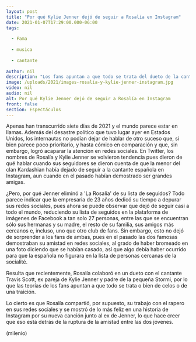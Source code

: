 ```yaml
---
layout: post
title: "Por qué Kylie Jenner dejó de seguir a Rosalía en Instagram"
date: 2021-01-07T17:29:00.000-06:00
tags:
  
  - Fama
  
  - musica
  
  - cantante
  
author: nil
description: "Los fans apuntan a que todo se trata del dueto de la cantante con Travis Scott, padre de Stormi. "
image: /uploads/2021/images-rosalia-y-kylie-jenner-instagram.jpg
video: nil
audio: nil
alt: Por qué Kylie Jenner dejó de seguir a Rosalía en Instagram
front: false
section: Espectáculos
---
```


Apenas han transcurrido siete días de 2021 y el mundo parece estar en llamas. Además del desastre político que tuvo lugar ayer en Estados Unidos, los internautas no podían dejar de hablar de otro suceso que, si bien parece poco prioritario, y hasta cómico en comparación y que, sin embargo, logró acaparar la atención en redes sociales.  En Twitter, los nombres de Rosalía y Kylie Jenner se volvieron tendencia pues dieron de qué hablar cuando sus seguidores se dieron cuenta de que la menor del clan Kardashian había dejado de seguir a la cantante española en Instagram, aun cuando en el pasado habían demostrado ser grandes amigas.  

¿Pero, por qué Jenner eliminó a 'La Rosalía' de su lista de seguidos?  Todo parece indicar que la empresaria de 23 años dedicó su tiempo a depurar sus redes sociales, pues ahora se puede observar que dejó de seguir casi a todo el mundo, reduciendo su lista de seguidos en la plataforma de imágenes de Facebook a tan solo 27 personas, entre las que se encuentran sólo sus hermanas y su madre, el resto de su familia, sus amigos más cercanos e, incluso, uno que otro club de fans.  Sin embargo, esto no dejó de sorprender a los fans de ambas, pues en el pasado las dos famosas demostraban su amistad en redes sociales, al grado de haber bromeado en una foto diciendo que se habían casado, así que algo debía haber ocurrido para que la española no figurara en la lista de personas cercanas de la socialité.  

Resulta que recientemente, Rosalía colaboró en un dueto con el cantante Travis Scott, ex pareja de Kylie Jenner y padre de la pequeña Stormi, por lo que las teorías de los fans apuntan a que todo se trata o bien de celos o de una traición.  

Lo cierto es que Rosalía compartió, por supuesto, su trabajo con el rapero en sus redes sociales y se mostró de lo más feliz en una historia de Instagram por su nueva canción junto al ex de Jenner, lo que hace creer que eso está detrás de la ruptura de la amistad entre las dos jóvenes. 

(milenio)